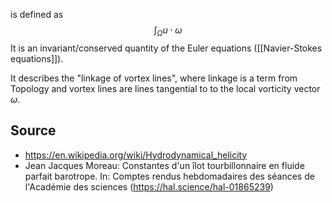 
is defined as
$$\int_\Omega u\cdot \omega$$
It is an invariant/conserved quantity of the Euler equations ([[Navier-Stokes equations]]). 

It describes the "linkage of vortex lines", where linkage is a term from Topology and vortex lines are lines tangential to to the local vorticity vector $\omega$. 


## Source
- https://en.wikipedia.org/wiki/Hydrodynamical_helicity
- Jean Jacques Moreau: Constantes d'un îlot tourbillonnaire en fluide parfait barotrope. In: Comptes rendus hebdomadaires des séances de l'Académie des sciences (https://hal.science/hal-01865239)
